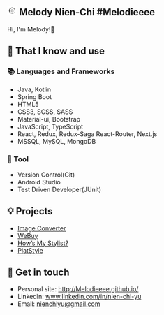 ## <img width="22px" src="https://raw.githubusercontent.com/Melodieeee/Melodieeee/4f7ced59ed5f4e486cc3b2b4e400b1e8cf313a34/resource/fav.png" /> Melody Nien-Chi #Melodieeee

Hi, I'm Melody!👋

## 🧠 That I know and use
### 📚 Languages and Frameworks
- Java, Kotlin
- Spring Boot
- HTML5
- CSS3, SCSS, SASS
- Material-ui, Bootstrap
- JavaScript, TypeScript
- React, Redux, Redux-Saga React-Router, Next.js
- MSSQL, MySQL, MongoDB

### 🔧 Tool
- Version Control(Git)
- Android Studio
- Test Driven Developer(JUnit)

## 💡 Projects
- [Image Converter](https://github.com/Melodieeee/image_converter)
- [WeBuy](https://github.com/Melodieeee/WeBuy)
- [How’s My Stylist?](https://github.com/Melodieeee/CSIS4175-HMS)
- [PlatStyle](https://github.com/Melodieeee/PlatStyle)


## 🔗 Get in touch
- Personal site: http://Melodieeee.github.io/
- LinkedIn: www.linkedin.com/in/nien-chi-yu
- Email: nienchiyu@gmail.com

